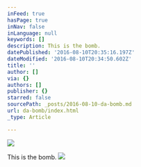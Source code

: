 ```yaml
---
inFeed: true
hasPage: true
inNav: false
inLanguage: null
keywords: []
description: This is the bomb.
datePublished: '2016-08-10T20:35:16.197Z'
dateModified: '2016-08-10T20:34:50.602Z'
title: ''
author: []
via: {}
authors: []
publisher: {}
starred: false
sourcePath: _posts/2016-08-10-da-bomb.md
url: da-bomb/index.html
_type: Article

---
```

![](https://the-grid-user-content.s3-us-west-2.amazonaws.com/fcdeb3df-f9e2-4a05-84ed-2fa3c7d93eb6.jpg)

This is the bomb.
![](https://the-grid-user-content.s3-us-west-2.amazonaws.com/2c61293c-51e9-476f-ac29-5b411a684254.jpg)